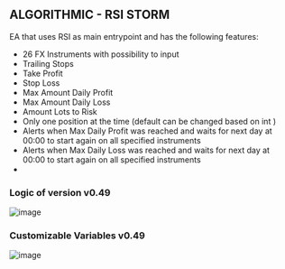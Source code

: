 ## ALGORITHMIC - RSI STORM
EA that uses RSI as main entrypoint and has the following features:
 - 26 FX Instruments with possibility to input
 - Trailing Stops
 - Take Profit
 - Stop Loss
 - Max Amount Daily Profit
 - Max Amount Daily Loss
 - Amount Lots to Risk
 - Only one position at the time (default can be changed based on int )
 - Alerts when Max Daily Profit was reached and waits for next day at 00:00 to start again on all specified instruments
 - Alerts when Max Daily Loss was reached and waits for next day at 00:00 to start again on all specified instruments
 - 

### Logic of version v0.49

![image](https://user-images.githubusercontent.com/118682909/223878951-613c332b-7cde-4fac-9203-10a82c3c7da5.png)

### Customizable Variables v0.49

![image](https://user-images.githubusercontent.com/118682909/223879281-3a17aa2a-137a-47d1-b53f-db236e9bf5d0.png)
 

